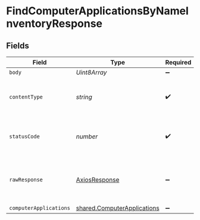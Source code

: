 # FindComputerApplicationsByNameInventoryResponse


## Fields

| Field                                                                             | Type                                                                              | Required                                                                          | Description                                                                       |
| --------------------------------------------------------------------------------- | --------------------------------------------------------------------------------- | --------------------------------------------------------------------------------- | --------------------------------------------------------------------------------- |
| `body`                                                                            | *Uint8Array*                                                                      | :heavy_minus_sign:                                                                | N/A                                                                               |
| `contentType`                                                                     | *string*                                                                          | :heavy_check_mark:                                                                | HTTP response content type for this operation                                     |
| `statusCode`                                                                      | *number*                                                                          | :heavy_check_mark:                                                                | HTTP response status code for this operation                                      |
| `rawResponse`                                                                     | [AxiosResponse](https://axios-http.com/docs/res_schema)                           | :heavy_minus_sign:                                                                | Raw HTTP response; suitable for custom response parsing                           |
| `computerApplications`                                                            | [shared.ComputerApplications](../../../sdk/models/shared/computerapplications.md) | :heavy_minus_sign:                                                                | OK                                                                                |